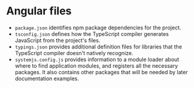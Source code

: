 # Angular files

- `package.json` identifies npm package dependencies for the project.
- `tsconfig.json` defines how the TypeScript compiler generates JavaScript from the project's files.
- `typings.json` provides additional definition files for libraries that the TypeScript compiler doesn't natively recognize.
- `systemjs.config.js` provides information to a module loader about where to find application modules, and registers all the necessary packages. It also contains other packages that will be needed by later documentation examples.
